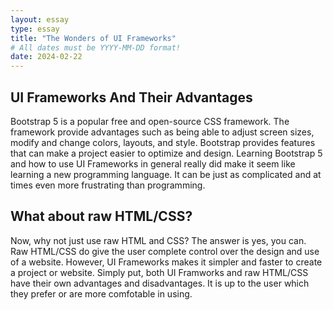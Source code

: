 ```yaml
---
layout: essay
type: essay
title: "The Wonders of UI Frameworks"
# All dates must be YYYY-MM-DD format!
date: 2024-02-22
---
```


## UI Frameworks And Their Advantages
Bootstrap 5 is a popular free and open-source CSS framework. The framework provide advantages such as being able to adjust screen sizes, modify and change colors, layouts, and style. Bootstrap provides features that can make a project easier to optimize and design. Learning Bootstrap 5 and how to use UI Frameworks in general really did make it seem like learning a new programming language. It can be just as complicated and at times even more frustrating than programming. 

## What about raw HTML/CSS?
Now, why not just use raw HTML and CSS? The answer is yes, you can. Raw HTML/CSS do give the user complete control over the design and use of a website. However, UI Frameworks makes it simpler and faster to create a project or website. Simply put, both UI Framworks and raw HTML/CSS have their own advantages and disadvantages. It is up to the user which they prefer or are more comfotable in using.

